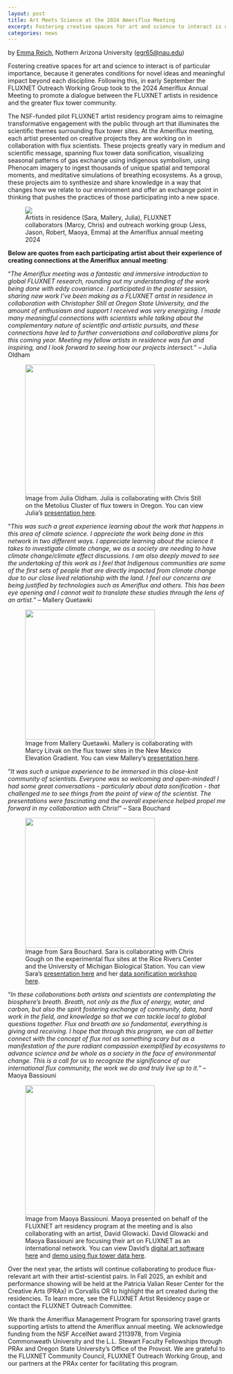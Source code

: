 ```yaml
---
layout: post
title: Art Meets Science at the 2024 Ameriflux Meeting
excerpt: Fostering creative spaces for art and science to interact is of particular importance, because it generates conditions for novel ideas and meaningful impact beyond each discipline. Following this, in early September the FLUXNET Outreach Working Group took to the 2024 Ameriflux Annual Meeting to promote a dialogue between the FLUXNET artists in residence and the greater flux tower community.
categories: news
---
```


by [Emma Reich](https://egreich.github.io/), Nothern Arizona University (egr65@nau.edu)

Fostering creative spaces for art and science to interact is of particular importance, because it generates conditions for novel ideas and meaningful impact beyond each discipline. Following this, in early September the FLUXNET Outreach Working Group took to the 2024 Ameriflux Annual Meeting to promote a dialogue between the FLUXNET artists in residence and the greater flux tower community.

The NSF-funded pilot FLUXNET artist residency program aims to reimagine transformative engagement with the public through art that illuminates the scientific themes surrounding flux tower sites. At the Ameriflux meeting, each artist presented on creative projects they are working on in collaboration with flux scientists. These projects greatly vary in medium and scientific message, spanning flux tower data sonification, visualizing seasonal patterns of gas exchange using indigenous symbolism, using Phenocam imagery to ingest thousands of unique spatial and temporal moments, and meditative simulations of breathing ecosystems. As a group, these projects aim to synthesize and share knowledge in a way that changes how we relate to our environment and offer an exchange point in thinking that pushes the practices of those participating into a new space.

<figure>
	<img src="https://fluxnetart.github.io/images/5_artist_res_-blog.png">
  <figcaption>Artists in residence (Sara, Mallery, Julia), FLUXNET collaborators (Marcy, Chris) and outreach working group (Jess, Jason, Robert, Maoya, Emma) at the Ameriflux annual meeting 2024</figcaption>
</figure>

<b>Below are quotes from each participating artist about their experience of creating connections at the Ameriflux annual meeting</b>:

“<i>The Ameriflux meeting was a fantastic and immersive introduction to global FLUXNET research, rounding out my understanding of the work being done with eddy covariance. I participated in the poster session, sharing new work I've been making as a FLUXNET artist in residence in collaboration with Christopher Still at Oregon State University, and the amount of enthusiasm and support I received was very energizing. I made many meaningful connections with scientists while talking about the complementary nature of scientific and artistic pursuits, and these connections have led to further conversations and collaborative plans for this coming year. Meeting my fellow artists in residence was fun and inspiring, and I look forward to seeing how our projects intersect.</i>” – Julia Oldham

<figure>
	<img src="https://fluxnetart.github.io/images/22-phenocam-hourly-columns-still005-1536x864.jpg" style="height: 300px; width: auto; text-align: center;">
  <figcaption>Image from Julia Oldham. Julia is collaborating with Chris Still on the Metolius Cluster of flux towers in Oregon. You can view Julia’s <a href="https://drive.google.com/file/d/1NEG8dFlICuVGLSCXVpgAD85cmc_zYjOd/view?usp=sharing">presentation here</a>.</figcaption>
</figure>


“<i>This was such a great experience learning about the work that happens in this area of climate science.  I appreciate the work being done in this network in two different ways. I appreciate learning about the science it takes to investigate climate change, we as a society are needing to have climate change/climate effect discussions.  I am also deeply moved to see the undertaking of this work as I feel that Indigenous communities are some of the first sets of people that are directly impacted from climate change due to our close lived relationship with the land.  I feel our concerns are being justified by technologies such as Ameriflux and others.  This has been eye opening and I cannot wait to translate these studies through the lens of an artist.</i>” – Mallery Quetawki

<figure>
	<img src="https://fluxnetart.github.io/images/2_artist_res_blog.png" style="height: 300px; width: auto; text-align: center;">
  <figcaption>Image from Mallery Quetawki. Mallery is collaborating with Marcy Litvak on the flux tower sites in the New Mexico Elevation Gradient. You can view Mallery’s <a href="https://drive.google.com/file/d/1Tr6lQpIzNTfi_GlLzs2ud49nA8cDtihK/view">presentation here</a>.</figcaption>
</figure>


“<i>It was such a unique experience to be immersed in this close-knit community of scientists. Everyone was so welcoming and open-minded! I had some great conversations - particularly about data sonification - that challenged me to see things from the point of view of the scientist. The presentations were fascinating and the overall experience helped propel me forward in my collaboration with Chris!</i>” – Sara Bouchard

<figure>
	<img src="https://fluxnetart.github.io/images/3_artist_res_blog-768x567.png" style="height: 300px; width: auto; text-align: center;">
  <figcaption>Image from Sara Bouchard. Sara is collaborating with Chris Gough on the experimental flux sites at the Rice Rivers Center and the University of Michigan Biological Station. You can view Sara’s <a href="https://drive.google.com/file/d/1Tr6lQpIzNTfi_GlLzs2ud49nA8cDtihK/view">presentation here</a> and her <a href = "https://drive.google.com/file/d/1ZekDRaROA4vqq6ljKUutOz_1JHRIM_zm/view?usp=sharing">data sonification workshop here</a>.</figcaption>
</figure>


“<i>In these collaborations both artists and scientists are contemplating the biosphere’s breath. Breath, not only as the flux of energy, water, and carbon, but also the spirit fostering exchange of community, data, hard work in the field, and knowledge so that we can tackle local to global questions together. Flux and breath are so fundamental, everything is giving and receiving. I hope that through this program, we can all better connect with the concept of flux not as something scary but as a manifestation of the pure radiant compassion exemplified by ecosystems to advance science and be whole as a society in the face of environmental change. This is a call for us to recognize the significance of our international flux community, the work we do and truly live up to it.</i>” – Maoya Bassiouni

<figure>
	<img src="https://fluxnetart.github.io/images/4_artist_res_blog-768x745.png" style="height: 300px; width: auto; text-align: center;">
  <figcaption>Image from Maoya Bassiouni. Maoya presented on behalf of the FLUXNET art residency program at the meeting and is also collaborating with an artist, David Glowacki. David Glowacki and Maoya Bassiouni are focusing their art on FLUXNET as an international network. You can view David’s <a href="https://github.com/davidglo/dyantra">digital art software here</a> and <a href="https://drive.google.com/file/d/1tjLMrXRytWiVGHKwYh0ezPfprxZpVp0U/view?usp=sharing">demo using flux tower data here</a>.</figcaption>
</figure>


Over the next year, the artists will continue collaborating to produce flux-relevant art with their artist-scientist pairs. In Fall 2025, an exhibit and performance showing will be held at the Patricia Valian Reser Center for the Creative Arts (PRAx) in Corvallis OR to highlight the art created during the residencies. To learn more, see the FLUXNET Artist Residency page or contact the FLUXNET Outreach Committee.


We thank the Ameriflux Management Program for sponsoring travel grants supporting artists to attend the Ameriflux annual meeting. We acknowledge funding from the NSF AccelNet award 2113978, from Virginia Commonweath University and the L.L. Stewart Faculty Fellowships through PRAx and Oregon State University’s Office of the Provost. We are grateful to the FLUXNET Community Council, FLUXNET Outreach Working Group, and our partners at the PRAx center for facilitating this program.

